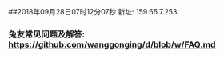 ##2018年09月28日07时12分07秒 新址: 159.65.7.253
### 兔友常见问题及解答: https://github.com/wanggonging/d/blob/w/FAQ.md
